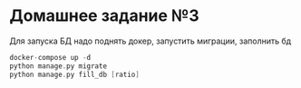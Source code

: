 # Домашнее задание №3

Для запуска БД надо поднять докер, запустить миграции, заполнить бд
```swift
docker-compose up -d
python manage.py migrate
python manage.py fill_db [ratio]     
```
